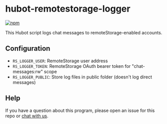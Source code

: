 # hubot-remotestorage-logger

[![npm](https://img.shields.io/npm/v/hubot-remotestorage-logger.svg)](https://www.npmjs.com/package/hubot-remotestorage-logger)

This Hubot script logs chat messages to remoteStorage-enabled accounts.

## Configuration

* `RS_LOGGER_USER`: RemoteStorage user address
* `RS_LOGGER_TOKEN`: RemoteStorage OAuth bearer token for "chat-messages:rw" scope
* `RS_LOGGER_PUBLIC`: Store log files in public folder (doesn't log direct messages)

## Help

If you have a question about this program, please open an issue for this repo
or [chat with us](https://wiki.kosmos.org/Main_Page#Chat).
